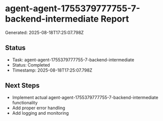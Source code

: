 # agent-agent-1755379777755-7-backend-intermediate Report

Generated: 2025-08-18T17:25:07.798Z

## Status
- Task: agent-agent-1755379777755-7-backend-intermediate
- Status: Completed
- Timestamp: 2025-08-18T17:25:07.798Z

## Next Steps
- Implement actual agent-agent-1755379777755-7-backend-intermediate functionality
- Add proper error handling
- Add logging and monitoring
